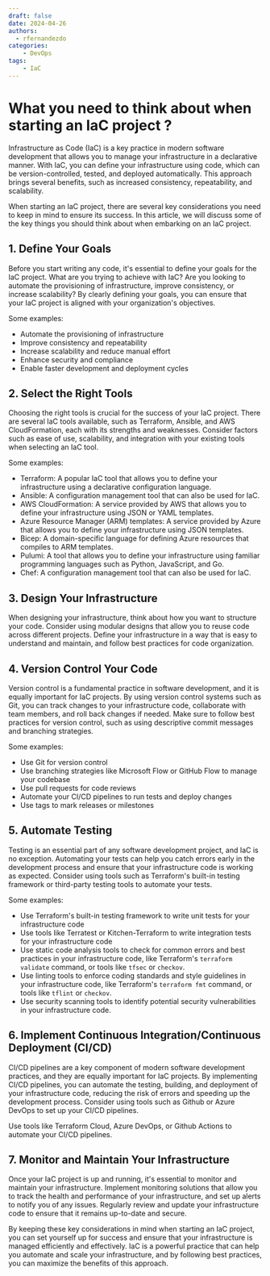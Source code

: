 ```yaml
---
draft: false
date: 2024-04-26
authors:
  - rfernandezdo
categories:
    - DevOps
tags:
    - IaC
---
```


# What you need to think about when starting an IaC project ?

Infrastructure as Code (IaC) is a key practice in modern software development that allows you to manage your infrastructure in a declarative manner. With IaC, you can define your infrastructure using code, which can be version-controlled, tested, and deployed automatically. This approach brings several benefits, such as increased consistency, repeatability, and scalability.

When starting an IaC project, there are several key considerations you need to keep in mind to ensure its success. In this article, we will discuss some of the key things you should think about when embarking on an IaC project.

## 1. **Define Your Goals**

Before you start writing any code, it's essential to define your goals for the IaC project. What are you trying to achieve with IaC? Are you looking to automate the provisioning of infrastructure, improve consistency, or increase scalability? By clearly defining your goals, you can ensure that your IaC project is aligned with your organization's objectives.

Some examples: 

- Automate the provisioning of infrastructure
- Improve consistency and repeatability
- Increase scalability and reduce manual effort
- Enhance security and compliance
- Enable faster development and deployment cycles


## 2. **Select the Right Tools**

Choosing the right tools is crucial for the success of your IaC project. There are several IaC tools available, such as Terraform, Ansible, and AWS CloudFormation, each with its strengths and weaknesses. Consider factors such as ease of use, scalability, and integration with your existing tools when selecting an IaC tool.

Some examples:

- Terraform: A popular IaC tool that allows you to define your infrastructure using a declarative configuration language.
- Ansible: A configuration management tool that can also be used for IaC.
- AWS CloudFormation: A service provided by AWS that allows you to define your infrastructure using JSON or YAML templates.
- Azure Resource Manager (ARM) templates: A service provided by Azure that allows you to define your infrastructure using JSON templates.
- Bicep: A domain-specific language for defining Azure resources that compiles to ARM templates.
- Pulumi: A tool that allows you to define your infrastructure using familiar programming languages such as Python, JavaScript, and Go.
- Chef: A configuration management tool that can also be used for IaC.

## 3. **Design Your Infrastructure**

When designing your infrastructure, think about how you want to structure your code. Consider using modular designs that allow you to reuse code across different projects. Define your infrastructure in a way that is easy to understand and maintain, and follow best practices for code organization.

## 4. **Version Control Your Code**

Version control is a fundamental practice in software development, and it is equally important for IaC projects. By using version control systems such as Git, you can track changes to your infrastructure code, collaborate with team members, and roll back changes if needed. Make sure to follow best practices for version control, such as using descriptive commit messages and branching strategies.

Some examples:

- Use Git for version control
- Use branching strategies like Microsoft Flow or GitHub Flow to manage your codebase
- Use pull requests for code reviews
- Automate your CI/CD pipelines to run tests and deploy changes
- Use tags to mark releases or milestones


## 5. **Automate Testing**

Testing is an essential part of any software development project, and IaC is no exception. Automating your tests can help you catch errors early in the development process and ensure that your infrastructure code is working as expected. Consider using tools such as Terraform's built-in testing framework or third-party testing tools to automate your tests.

Some examples:

- Use Terraform's built-in testing framework to write unit tests for your infrastructure code
- Use tools like Terratest or Kitchen-Terraform to write integration tests for your infrastructure code
- Use static code analysis tools to check for common errors and best practices in your infrastructure code, like Terraform's `terraform validate` command, or tools like `tfsec` or `checkov`.
- Use linting tools to enforce coding standards and style guidelines in your infrastructure code, like Terraform's `terraform fmt` command, or tools like `tflint` or `checkov`.
- Use security scanning tools to identify potential security vulnerabilities in your infrastructure code.

## 6. **Implement Continuous Integration/Continuous Deployment (CI/CD)**

CI/CD pipelines are a key component of modern software development practices, and they are equally important for IaC projects. By implementing CI/CD pipelines, you can automate the testing, building, and deployment of your infrastructure code, reducing the risk of errors and speeding up the development process. Consider using tools such as Github or Azure DevOps to set up your CI/CD pipelines.

 Use tools like Terraform Cloud, Azure DevOps, or Github Actions to automate your CI/CD pipelines.

## 7. **Monitor and Maintain Your Infrastructure**

Once your IaC project is up and running, it's essential to monitor and maintain your infrastructure. Implement monitoring solutions that allow you to track the health and performance of your infrastructure, and set up alerts to notify you of any issues. Regularly review and update your infrastructure code to ensure that it remains up-to-date and secure.



By keeping these key considerations in mind when starting an IaC project, you can set yourself up for success and ensure that your infrastructure is managed efficiently and effectively. IaC is a powerful practice that can help you automate and scale your infrastructure, and by following best practices, you can maximize the benefits of this approach.


